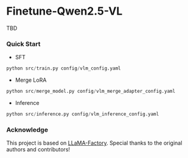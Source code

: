 # Finetune-Qwen2.5-VL


TBD


### Quick Start 
- SFT
```python
python src/train.py config/vlm_config.yaml 
```

- Merge LoRA
```python
python src/merge_model.py config/vlm_merge_adapter_config.yaml 
```

- Inference
```python
python src/inference.py config/vlm_inference_config.yaml
```


### Acknowledge
This project is based on [LLaMA-Factory](https://github.com/hiyouga/LLaMA-Factory/tree/main). Special thanks to the original authors and contributors!